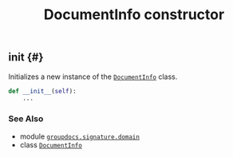 ﻿---
title: DocumentInfo constructor
second_title: GroupDocs.Signature for Python via .NET API References
description: 
type: docs
url: /python-net/groupdocs.signature.domain/documentinfo/__init__/
is_root: false
weight: 10
---

## __init__ {#}

Initializes a new instance of the [`DocumentInfo`](/signature/python-net/groupdocs.signature.domain/documentinfo) class.



```python
def __init__(self):
    ...
```





### See Also
* module [`groupdocs.signature.domain`](../../)
* class [`DocumentInfo`](/signature/python-net/groupdocs.signature.domain/documentinfo)
